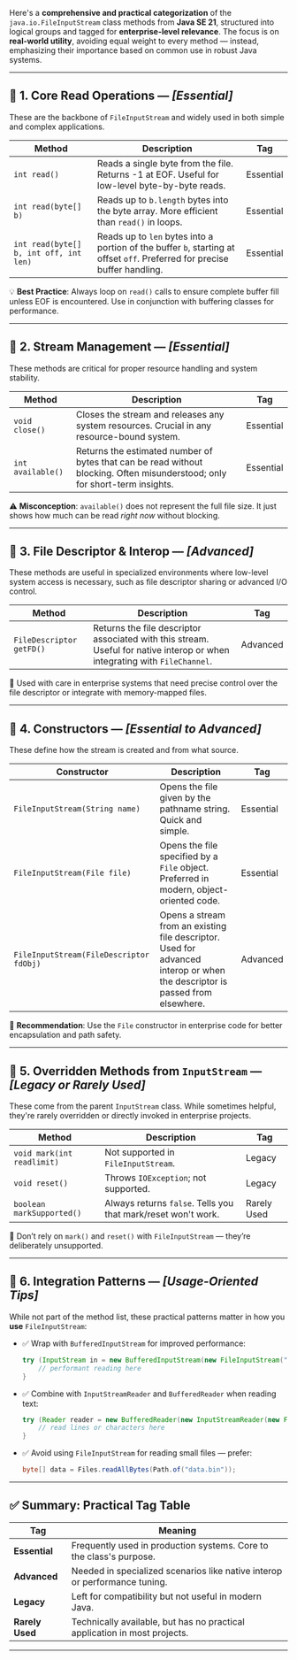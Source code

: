 Here's a **comprehensive and practical categorization** of the `java.io.FileInputStream` class methods from **Java SE 21**, structured into logical groups and tagged for **enterprise-level relevance**. The focus is on **real-world utility**, avoiding equal weight to every method — instead, emphasizing their importance based on common use in robust Java systems.

---

## 🔹 1. **Core Read Operations** — *[Essential]*

These are the backbone of `FileInputStream` and widely used in both simple and complex applications.

| Method | Description | Tag |
|--------|-------------|-----|
| `int read()` | Reads a single byte from the file. Returns -1 at EOF. Useful for low-level byte-by-byte reads. | Essential |
| `int read(byte[] b)` | Reads up to `b.length` bytes into the byte array. More efficient than `read()` in loops. | Essential |
| `int read(byte[] b, int off, int len)` | Reads up to `len` bytes into a portion of the buffer `b`, starting at offset `off`. Preferred for precise buffer handling. | Essential |

💡 **Best Practice**: Always loop on `read()` calls to ensure complete buffer fill unless EOF is encountered. Use in conjunction with buffering classes for performance.

---

## 🔹 2. **Stream Management** — *[Essential]*

These methods are critical for proper resource handling and system stability.

| Method | Description | Tag |
|--------|-------------|-----|
| `void close()` | Closes the stream and releases any system resources. Crucial in any resource-bound system. | Essential |
| `int available()` | Returns the estimated number of bytes that can be read without blocking. Often misunderstood; only for short-term insights. | Essential |

⚠️ **Misconception**: `available()` does not represent the full file size. It just shows how much can be read *right now* without blocking.

---

## 🔹 3. **File Descriptor & Interop** — *[Advanced]*

These methods are useful in specialized environments where low-level system access is necessary, such as file descriptor sharing or advanced I/O control.

| Method | Description | Tag |
|--------|-------------|-----|
| `FileDescriptor getFD()` | Returns the file descriptor associated with this stream. Useful for native interop or when integrating with `FileChannel`. | Advanced |

📌 Used with care in enterprise systems that need precise control over the file descriptor or integrate with memory-mapped files.

---

## 🔹 4. **Constructors** — *[Essential to Advanced]*

These define how the stream is created and from what source.

| Constructor | Description | Tag |
|-------------|-------------|-----|
| `FileInputStream(String name)` | Opens the file given by the pathname string. Quick and simple. | Essential |
| `FileInputStream(File file)` | Opens the file specified by a `File` object. Preferred in modern, object-oriented code. | Essential |
| `FileInputStream(FileDescriptor fdObj)` | Opens a stream from an existing file descriptor. Used for advanced interop or when the descriptor is passed from elsewhere. | Advanced |

🔑 **Recommendation**: Use the `File` constructor in enterprise code for better encapsulation and path safety.

---

## 🔹 5. **Overridden Methods from `InputStream`** — *[Legacy or Rarely Used]*

These come from the parent `InputStream` class. While sometimes helpful, they're rarely overridden or directly invoked in enterprise projects.

| Method | Description | Tag |
|--------|-------------|-----|
| `void mark(int readlimit)` | Not supported in `FileInputStream`. | Legacy |
| `void reset()` | Throws `IOException`; not supported. | Legacy |
| `boolean markSupported()` | Always returns `false`. Tells you that mark/reset won't work. | Rarely Used |

🚫 Don’t rely on `mark()` and `reset()` with `FileInputStream` — they’re deliberately unsupported.

---

## 🔹 6. **Integration Patterns** — *[Usage-Oriented Tips]*

While not part of the method list, these practical patterns matter in how you **use** `FileInputStream`:

- ✅ Wrap with `BufferedInputStream` for improved performance:
  ```java
  try (InputStream in = new BufferedInputStream(new FileInputStream("data.bin"))) {
      // performant reading here
  }
  ```

- ✅ Combine with `InputStreamReader` and `BufferedReader` when reading text:
  ```java
  try (Reader reader = new BufferedReader(new InputStreamReader(new FileInputStream("text.txt"), StandardCharsets.UTF_8))) {
      // read lines or characters here
  }
  ```

- ✅ Avoid using `FileInputStream` for reading small files — prefer:
  ```java
  byte[] data = Files.readAllBytes(Path.of("data.bin"));
  ```

---

## ✅ Summary: Practical Tag Table

| Tag | Meaning |
|-----|---------|
| **Essential** | Frequently used in production systems. Core to the class's purpose. |
| **Advanced** | Needed in specialized scenarios like native interop or performance tuning. |
| **Legacy** | Left for compatibility but not useful in modern Java. |
| **Rarely Used** | Technically available, but has no practical application in most projects. |

---

